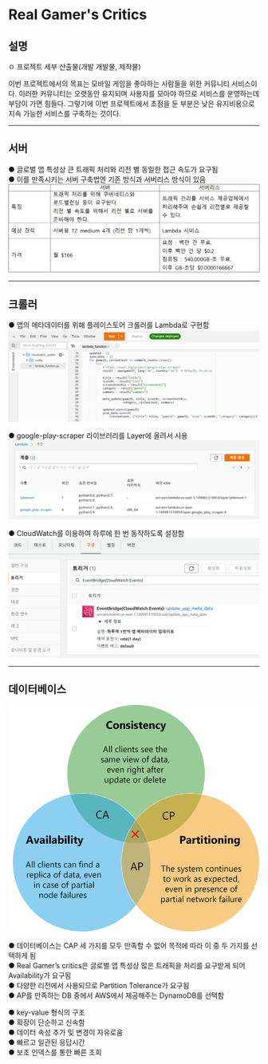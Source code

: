 <!-- @format -->

# Real Gamer's Critics

## 설명

ㅇ 프로젝트 세부 산출물(개발 개발물, 제작물)

이번 프로젝트에서의 목표는 모바일 게임을 좋아하는 사람들을 위한 커뮤니티 서비스이다. 이러한 커뮤니티는 오랫동안 유지되며 사용자를 모아야 하므로 서비스를 운영하는데 부담이 가면 힘들다. 그렇기에 이번 프로젝트에서 초점을 둔 부분은 낮은 유지비용으로 지속 가능한 서비스를 구축하는 것이다.

---

## 서버

● 글로벌 앱 특성상 큰 트래픽 처리와 리전 별 동일한 접근 속도가 요구됨</br>
● 이를 만족시키는 서버 구축법엔 기존 방식과 서버리스 방식이 있음
![표](README/image0.jpg)

---

## 크롤러

● 앱의 메타데이터를 위해 플레이스토어 크롤러를 Lambda로 구현함</br>
[![](README/image1.png)](update_meta_data.py)

● google-play-scraper 라이브러리를 Layer에 올려서 사용</br>
![](README/image2.png)

● CloudWatch를 이용하여 하루에 한 번 동작하도록 설정함</br>
![](README/image3.png)

---

## 데이터베이스

![표](README/image4.png)

● 데이터베이스는 CAP 세 가지를 모두 만족할 수 없어 목적에 따라 이 중 두 가지를 선택하게 됨</br>
● Real Gamer’s critics은 글로벌 앱 특성상 많은 트래픽을 처리를 요구받게 되어 Availability가 요구됨</br>
● 다양한 리전에서 사용되므로 Partition Tolerance가 요구됨</br>
● AP를 만족하는 DB 중에서 AWS에서 제공해주는 DynamoDB를 선택함</br>

● key-value 형식의 구조</br>
● 확장이 단순하고 신속함</br>
● 데이터 속성 추가 및 변경이 자유로움</br>
● 빠르고 일관된 응답시간</br>
● 보조 인덱스를 통한 빠른 조회</br>
